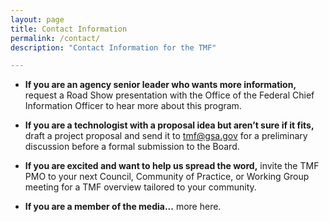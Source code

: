 ```yaml
---
layout: page
title: Contact Information
permalink: /contact/
description: "Contact Information for the TMF"

---
```


- **If you are an agency senior leader who wants more information,** request a Road Show presentation with the Office of the Federal Chief Information Officer to hear more about this program.

- **If you are a technologist with a proposal idea but aren’t sure if it fits,** draft a project proposal and send it to tmf@gsa.gov for a preliminary discussion before a formal submission to the Board. 

- **If you are excited and want to help us spread the word,** invite the TMF PMO to your next Council, Community of Practice, or Working Group meeting for a TMF overview tailored to your community.

- **If you are a member of the media...** more here.
